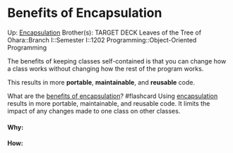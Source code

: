 # Benefits of Encapsulation

Up: [Encapsulation](encapsulation)
Brother(s):
TARGET DECK
Leaves of the Tree of Ohara::Branch I::Semester I::1202 Programming::Object-Oriented Programming

The benefits of keeping classes self-contained is that you can change how a class works without changing how the rest of the program works.

This results in more **portable**, **maintainable**, and **reusable** code.

What are the [benefits of encapsulation](benefits_of_encapsulation)? #flashcard 
Using [encapsulation](encapsulation) results in more portable, maintainable, and reusable code.
It limits the impact of any changes made to one class on other classes.
<!--ID: 1704970630006-->


































#### Why:
#### How:









